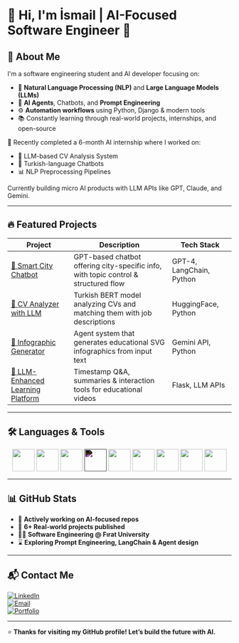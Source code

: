 # 👋 Hi, I'm İsmail | AI-Focused Software Engineer 🚀

## 📌 About Me

I'm a software engineering student and AI developer focusing on:

- 🤖 **Natural Language Processing (NLP)** and **Large Language Models (LLMs)**
- 🧠 **AI Agents**, Chatbots, and **Prompt Engineering**
- ⚙️ **Automation workflows** using Python, Django & modern tools
- 📚 Constantly learning through real-world projects, internships, and open-source

💼 Recently completed a 6-month AI internship where I worked on:
- 📝 LLM-based CV Analysis System  
- 💬 Turkish-language Chatbots  
- 📊 NLP Preprocessing Pipelines

Currently building micro AI products with LLM APIs like GPT, Claude, and Gemini.

---

## 🔥 Featured Projects

| Project | Description | Tech Stack |
|--------|-------------|------------|
| [🧭 Smart City Chatbot](https://github.com/ismail2356) | GPT-based chatbot offering city-specific info, with topic control & structured flow | GPT-4, LangChain, Python |
| [📄 CV Analyzer with LLM](https://github.com/ismail2356) | Turkish BERT model analyzing CVs and matching them with job descriptions | HuggingFace, Python |
| [🧾 Infographic Generator](https://github.com/ismail2356) | Agent system that generates educational SVG infographics from input text | Gemini API, Python |
| [🎥 LLM-Enhanced Learning Platform](https://github.com/ismail2356) | Timestamp Q&A, summaries & interaction tools for educational videos | Flask, LLM APIs |

---

## 🛠️ Languages & Tools

<div align="center">
  <img src="https://cdn.jsdelivr.net/gh/devicons/devicon/icons/python/python-original.svg" width="50" height="50"/>
  <img src="https://cdn.jsdelivr.net/gh/devicons/devicon/icons/javascript/javascript-original.svg" width="50" height="50"/>
  <img src="https://cdn.jsdelivr.net/gh/devicons/devicon/icons/django/django-plain.svg" width="50" height="50"/>
  <img src="https://cdn.jsdelivr.net/gh/devicons/devicon/icons/flask/flask-original.svg" width="50" height="50" style="filter: invert(1);"/>
  <img src="https://cdn.jsdelivr.net/gh/devicons/devicon/icons/tensorflow/tensorflow-original.svg" width="50" height="50"/>
  <img src="https://cdn.jsdelivr.net/gh/devicons/devicon/icons/postgresql/postgresql-original.svg" width="50" height="50"/>
  <img src="https://cdn.jsdelivr.net/gh/devicons/devicon/icons/mysql/mysql-original.svg" width="50" height="50"/>
  <img src="https://cdn.jsdelivr.net/gh/devicons/devicon/icons/git/git-original.svg" width="50" height="50"/>
  <img src="https://cdn.jsdelivr.net/gh/devicons/devicon/icons/postman/postman-original.svg" width="50" height="50"/>
</div>

---

## 📊 GitHub Stats

- 🎯 **Actively working on AI-focused repos**
- 💼 **6+ Real-world projects published**
- 👨‍🎓 **Software Engineering @ Fırat University**
- ⌛ **Exploring Prompt Engineering, LangChain & Agent design**

---

## 📬 Contact Me

[![LinkedIn](https://img.shields.io/badge/LinkedIn-ismail2356-0077B5?style=for-the-badge&logo=linkedin&logoColor=white)](https://linkedin.com/in/ismail2356)  
[![Email](https://img.shields.io/badge/Email-ismail@example.com-D14836?style=for-the-badge&logo=gmail&logoColor=white)](mailto:ismail@example.com)  
[![Portfolio](https://img.shields.io/badge/Portfolio-Coming%20Soon-green?style=for-the-badge)](#)

---

⭐ **Thanks for visiting my GitHub profile! Let’s build the future with AI.**
